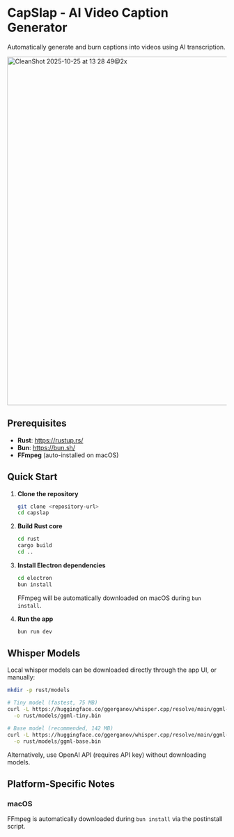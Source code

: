 # CapSlap - AI Video Caption Generator

Automatically generate and burn captions into videos using AI transcription.

<img width="1200" height="800" alt="CleanShot 2025-10-25 at 13 28 49@2x" src="https://github.com/user-attachments/assets/58b2db2a-e2dd-433a-bf2e-5d8c19efad93" />


## Prerequisites

- **Rust**: https://rustup.rs/
- **Bun**: https://bun.sh/
- **FFmpeg** (auto-installed on macOS)

## Quick Start

1. **Clone the repository**

   ```bash
   git clone <repository-url>
   cd capslap
   ```

2. **Build Rust core**

   ```bash
   cd rust
   cargo build
   cd ..
   ```

3. **Install Electron dependencies**

   ```bash
   cd electron
   bun install
   ```

   FFmpeg will be automatically downloaded on macOS during `bun install`.

4. **Run the app**

   ```bash
   bun run dev
   ```

## Whisper Models

Local whisper models can be downloaded directly through the app UI, or manually:

```bash
mkdir -p rust/models

# Tiny model (fastest, 75 MB)
curl -L https://huggingface.co/ggerganov/whisper.cpp/resolve/main/ggml-tiny.bin \
  -o rust/models/ggml-tiny.bin

# Base model (recommended, 142 MB)
curl -L https://huggingface.co/ggerganov/whisper.cpp/resolve/main/ggml-base.bin \
  -o rust/models/ggml-base.bin
```

Alternatively, use OpenAI API (requires API key) without downloading models.

## Platform-Specific Notes

### macOS

FFmpeg is automatically downloaded during `bun install` via the postinstall script.
